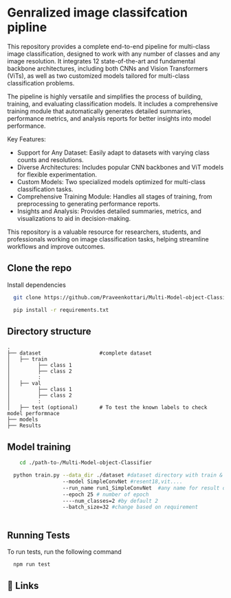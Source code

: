 
# Genralized image classifcation pipline

This repository provides a complete end-to-end pipeline for multi-class image classification, designed to work with any number of classes and any image resolution. It integrates 12 state-of-the-art and fundamental backbone architectures, including both CNNs and Vision Transformers (ViTs), as well as two customized models tailored for multi-class classification problems.

The pipeline is highly versatile and simplifies the process of building, training, and evaluating classification models. It includes a comprehensive training module that automatically generates detailed summaries, performance metrics, and analysis reports for better insights into model performance.

Key Features:
* Support for Any Dataset: Easily adapt to datasets with varying class counts and resolutions.
* Diverse Architectures: Includes popular CNN backbones and ViT models for flexible experimentation.
* Custom Models: Two specialized models optimized for multi-class classification tasks.
* Comprehensive Training Module: Handles all stages of training, from preprocessing to generating performance reports.
* Insights and Analysis: Provides detailed summaries, metrics, and visualizations to aid in decision-making.

This repository is a valuable resource for researchers, students, and professionals working on image classification tasks, helping streamline workflows and improve outcomes.

## Clone the repo

Install dependencies

```bash
  git clone https://github.com/Praveenkottari/Multi-Model-object-Classifier.git
```
```bash
  pip install -r requirements.txt
```    
## Directory structure
    .
    ├── dataset                   #complete dataset
    │   ├── train
    │         ├── class 1
    │         ├── class 2
    │         :
    │   ├── val
    │         ├── class 1
    │         ├── class 2
    │         :
    │   ├── test (optional)       # To test the known labels to check model performnace
    ├── models              
    ├── Results



## Model training

```bash
    cd ./path-to-/Multi-Model-object-Classifier
```

```bash
  python train.py --data_dir ./dataset #dataset directory with train & val
                  --model SimpleConvNet #resent18,vit....
                  --run_name run1_SimpleConvNet  #any name for result dir
                  --epoch 25 # number of epoch
                  ----num_classes=2 #by default 2
                  --batch_size=32 #change based on requirement
                  

```





## Running Tests

To run tests, run the following command

```bash
  npm run test
```

## 🔗 Links



